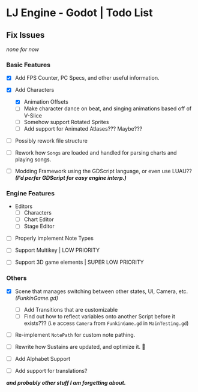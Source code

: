 # LJ Engine - Godot | Todo List

## Fix Issues
*none for now*

### Basic Features

- [x] Add FPS Counter, PC Specs, and other useful information.

- [x] Add Characters
  - [x] Animation Offsets
  - [ ] Make character dance on beat, and singing animations based off of V-Slice
  - [ ] Somehow support Rotated Sprites
  - [ ] Add support for Animated Atlases??? Maybe???

- [ ] Possibly rework file structure

- [ ] Rework how `Songs` are loaded and handled for parsing charts and playing songs.

- [ ] Modding Framework using the GDScript language, or even use LUAU?? ***(I'd perfer GDScript for easy engine interp.)***

### Engine Features

- Editors
  - [ ] Characters
  - [ ] Chart Editor
  - [ ] Stage Editor

- [ ] Properly implement Note Types

- [ ] Support Multikey | LOW PRIORITY

- [ ] Support 3D game elements | SUPER LOW PRIORITY

### Others

- [x] Scene that manages switching between other states, UI, Camera, etc. *(FunkinGame.gd)*
  - [ ] Add Transitions that are customizable
  - [ ] Find out how to reflect variables onto another Script before it exists??? (i.e access `Camera` from `FunkinGame.gd` in `MainTesting.gd`)

- [ ] Re-implement `NotePath` for custom note pathing.

- [ ] Rewrite how Sustains are updated, and optimize it. 🙏

- [ ] Add Alphabet Support

- [ ] Add support for translations?

***and probably other stuff I am forgetting about.***